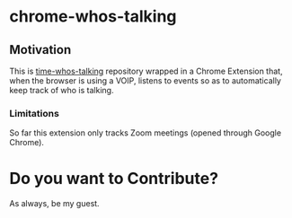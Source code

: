 # chrome-whos-talking
## Motivation
This is [time-whos-talking](https://github.com/maqqju/time-whos-talking) repository wrapped in a Chrome Extension that, when the browser is using a VOIP, listens to events so as to automatically keep track of who is talking.

### Limitations
So far this extension only tracks Zoom meetings (opened through Google Chrome).

# Do you want to Contribute?
As always, be my guest.

